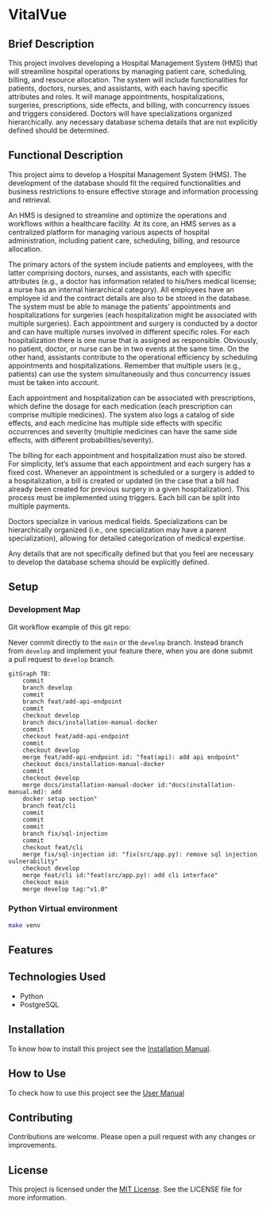 # VitalVue

## Brief Description

This project involves developing a Hospital Management System (HMS) that will
streamline hospital operations by managing patient care, scheduling, billing,
and resource allocation. The system will include functionalities for patients,
doctors, nurses, and assistants, with each having specific attributes and roles.
It will manage appointments, hospitalizations, surgeries, prescriptions, side
effects, and billing, with concurrency issues and triggers considered. Doctors
will have specializations organized hierarchically. any necessary database
schema details that are not explicitly defined should be determined.

## Functional Description

This project aims to develop a Hospital Management System (HMS). The development
of the database should fit the required functionalities and business
restrictions to ensure effective storage and information processing and
retrieval.

An HMS is designed to streamline and optimize the operations and workflows
within a healthcare facility. At its core, an HMS serves as a centralized
platform for managing various aspects of hospital administration, including
patient care, scheduling, billing, and resource allocation.

The primary actors of the system include patients and employees, with the latter
comprising doctors, nurses, and assistants, each with specific attributes (e.g.,
a doctor has information related to his/hers medical license; a nurse has an
internal hierarchical category). All employees have an employee id and the
contract details are also to be stored in the database. The system must be able
to manage the patients’ appointments and hospitalizations for surgeries (each
hospitalization might be associated with multiple surgeries). Each appointment
and surgery is conducted by a doctor and can have multiple nurses involved in
different specific roles. For each hospitalization there is one nurse that is
assigned as responsible. Obviously, no patient, doctor, or nurse can be in two
events at the same time. On the other hand, assistants contribute to the
operational efficiency by scheduling appointments and hospitalizations. Remember
that multiple users (e.g., patients) can use the system simultaneously and thus
concurrency issues must be taken into account.

Each appointment and hospitalization can be associated with prescriptions, which
define the dosage for each medication (each prescription can comprise multiple
medicines). The system also logs a catalog of side effects, and each medicine
has multiple side effects with specific occurrences and severity (multiple
medicines can have the same side effects, with different
probabilities/severity). 

The billing for each appointment and hospitalization must also be stored. For
simplicity, let’s assume that each appointment and each surgery has a fixed
cost. Whenever an appointment is scheduled or a surgery is added to a
hospitalization, a bill is created or updated (in the case that a bill had
already been created for previous surgery in a given hospitalization). This
process must be implemented using triggers. Each bill can be split into multiple
payments. 

Doctors specialize in various medical fields. Specializations can be
hierarchically organized (i.e., one specialization may have a parent
specialization), allowing for detailed categorization of medical expertise.  

Any details that are not specifically defined but that you feel are necessary to
develop the database schema should be explicitly defined.

## Setup

### Development Map

Git workflow example of this git repo:

Never commit directly to the `main` or the `develop` branch. Instead branch from
`develop` and implement your feature there, when you are done submit a pull
request to `develop` branch.

```mermaid
gitGraph TB:
    commit
    branch develop
    commit
    branch feat/add-api-endpoint
    commit
    checkout develop
    branch docs/installation-manual-docker
    commit
    checkout feat/add-api-endpoint
    commit
    checkout develop
    merge feat/add-api-endpoint id: "feat(api): add api endpoint"
    checkout docs/installation-manual-docker
    commit
    checkout develop
    merge docs/installation-manual-docker id:"docs(installation-manual.md): add
    docker setup section"
    branch feat/cli
    commit
    commit
    commit
    branch fix/sql-injection
    commit
    checkout feat/cli
    merge fix/sql-injection id: "fix(src/app.py): remove sql injection vulnerability"
    checkout develop
    merge feat/cli id:"feat(src/app.py): add cli interface"
    checkout main
    merge develop tag:"v1.0"
```

### Python Virtual environment

```sh
make venv
```

## Features

## Technologies Used

- Python
- PostgreSQL

## Installation

To know how to install this project see the [Installation
Manual](/docs/installation-manual.md).

## How to Use

To check how to use this project see the [User Manual](/docs/user-manual.md)

## Contributing

Contributions are welcome. Please open a pull request with any changes or improvements.

## License

This project is licensed under the [MIT License](LICENSE). See the LICENSE file for more information.
